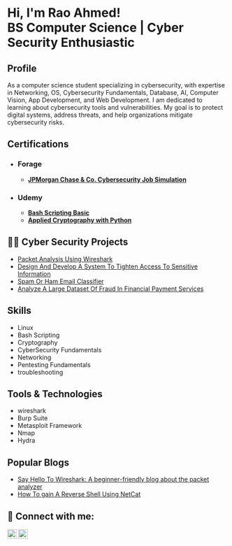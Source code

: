 # Hi, I'm Rao Ahmed!</br>BS Computer Science | Cyber Security Enthusiastic

## Profile
As a computer science student specializing in cybersecurity, with expertise in Networking, OS, Cybersecurity Fundamentals, Database, AI, Computer Vision, App Development, and Web Development. I am dedicated to learning about cybersecurity tools and vulnerabilities. My goal is to protect digital systems, address threats, and help organizations mitigate cybersecurity risks.

## Certifications
* ### Forage
  - **[JPMorgan Chase & Co. Cybersecurity Job Simulation](https://drive.google.com/file/d/1x8bKmVVT3Os324RtbeYOTWBkw2PBDZwW/view?usp=drive_link)**
* ### Udemy
    - **[Bash Scripting Basic](https://drive.google.com/file/d/1t6Zdxh9OdgbjGCHsF2gXQtB4OrCfsZ-r/view?usp=sharing)**
    - **[Applied Cryptography with Python](https://www.udemy.com/certificate/UC-42768cd3-53b4-4b4e-9800-f68d66b796ca/)**

## 👨‍💻 Cyber Security Projects
* [Packet Analysis Using Wireshark](https://github.com/RaoAhmed/Packet-Analysis-Using-Wireshark)
* [Design And Develop A System To Tighten Access To Sensitive Information](https://github.com/RaoAhmed/Design-and-Develop-a-System-to-Tighten-Access-to-Sensitive-Information)
* [Spam Or Ham Email Classifier](https://github.com/RaoAhmed/Spam-Or-Ham-Email-Classifier-Using-Logistic-Regression)
* [Analyze A Large Dataset Of Fraud In Financial Payment Services](https://github.com/RaoAhmed/Analyze-a-Large-Dataset-of-Fraud-in-Financial-Payment-Services)

## Skills
* Linux
* Bash Scripting
* Cryptography
* CyberSecurity Fundamentals
* Networking
* Pentesting Fundamentals
* troubleshooting


## Tools & Technologies
*  wireshark
*  Burp Suite
*  Metasploit Framework
*  Nmap
*  Hydra

## Popular Blogs
* [Say Hello To Wireshark: A beginner-friendly blog about the packet analyzer](https://medium.com/@raoopf/say-hello-to-wireshark-7b6ebb9107c3)
* [How To gain A Reverse Shell Using NetCat](https://medium.com/@raoopf/how-to-gain-a-reverse-shell-using-netcat-00cb27c9d270)

<h2> 🤳 Connect with me:</h2>

[<img align="left" alt="RaoAhmed | Medium" width="22px" src="https://cdn.jsdelivr.net/npm/simple-icons@v3/icons/medium.svg" />][Medium]
[<img align="left" alt="RaoAhmed | LinkedIn" width="22px" src="https://cdn.jsdelivr.net/npm/simple-icons@v3/icons/linkedin.svg" />][linkedin]

[linkedin]: www.linkedin.com/in/rao-ahmed-bin-aleem
[Medium]: https://medium.com/@raoopf

<!--
**RaoAhmed/RaoAhmed** is a ✨ _special_ ✨ repository because its `README.md` (this file) appears on your GitHub profile.

Here are some ideas to get you started:

- 🔭 I’m currently working on ...
- 🌱 I’m currently learning ...
- 👯 I’m looking to collaborate on ...
- 🤔 I’m looking for help with ...
- 💬 Ask me about ...
- 📫 How to reach me: ...
- 😄 Pronouns: ...
- ⚡ Fun fact: ...
-->
